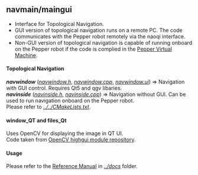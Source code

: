 ## navmain/maingui

* Interface for Topological Navigation.  
* GUI version of topological navigation runs on a remote PC. The code communicates with the Pepper robot remotely via the naoqi interface.  
* Non-GUI version of topological navigation is capable of running onboard on the Pepper robot if the code is complied in the [Pepper Virtual Machine](https://bitbucket.org/pepper_qut/virtual-machine.git).

#### Topological Navigation 

***navwindow*** ([*navwindow.h*](https://github.com/suuman/pepper_navigation/blob/main/navmain/maingui/mainwindow.h), *[navwindow.cpp](https://github.com/suuman/pepper_navigation/blob/main/navmain/maingui/navwindow.cpp)*, [*navwindow.ui*](https://github.com/suuman/pepper_navigation/blob/main/navmain/maingui/navwindow.ui)) => Navigation with GUI control. Requires Qt5 and qgv libaries.  
***navinside*** ([*navinside.h*](https://github.com/suuman/pepper_navigation/blob/main/navmain/maingui/navinside.h), [*navinside.cpp*](https://github.com/suuman/pepper_navigation/blob/main/navmain/maingui/navinside.cpp)) => Navigation without GUI. Can be used to run navigation onboard on the Pepper robot.  
Please refer to [*../../CMakeLists.txt*](https://github.com/suuman/pepper_navigation/blob/main/CMakeLists.txt).

#### window_QT and files_Qt
Uses OpenCV for displaying the image in QT UI.  
Code taken from [OpenCV highgui module repository](https://github.com/opencv/opencv/tree/master/modules/highgui/src).

#### Usage
Please refer to the [Reference Manual](https://github.com/suuman/pepper_navigation/tree/main/docs/Pepper_Navigation_Reference_Manual.pdf) in [*../docs*](https://github.com/suuman/pepper_navigation/tree/main/docs) folder.
